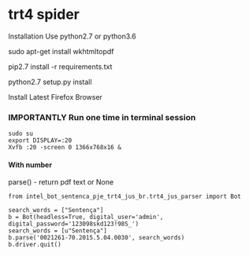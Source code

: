 # trt4 spider
Installation Use python2.7 or python3.6

sudo apt-get install wkhtmltopdf

pip2.7 install -r requirements.txt

python2.7 setup.py install

Install Latest Firefox Browser


### IMPORTANTLY Run one time in terminal session
```
sudo su
export DISPLAY=:20
Xvfb :20 -screen 0 1366x768x16 &
```
#### With number
parse() - return pdf text or None
```
from intel_bot_sentenca_pje_trt4_jus_br.trt4_jus_parser import Bot

search_words = ["Sentença"]
b = Bot(headless=True, digital_user='admin', digital_password='123098skd123!98S_')
search_words = [u"Sentença"]
b.parse('0021261-70.2015.5.04.0030', search_words)
b.driver.quit()
```